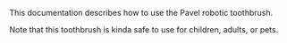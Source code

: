 This documentation describes how to use the Pavel robotic
toothbrush.

Note that this toothbrush is kinda safe to use for children,
adults, or pets.